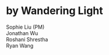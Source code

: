 # <Project Name> by Wandering Light
  Sophie Liu (PM)
  <br>
  Jonathan Wu
  <br>
  Roshani Shrestha
  <br>
  Ryan Wang
